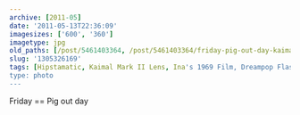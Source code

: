 ```yaml
---
archive: [2011-05]
date: '2011-05-13T22:36:09'
imagesizes: ['600', '360']
imagetype: jpg
old_paths: [/post/5461403364, /post/5461403364/friday-pig-out-day-kaimal-mark-ii-lens-inas]
slug: '1305326169'
tags: [Hipstamatic, Kaimal Mark II Lens, Ina's 1969 Film, Dreampop Flash]
type: photo
---
```


Friday == Pig out day

